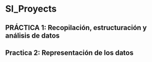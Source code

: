 # SI_Proyects

## PRÁCTICA 1: Recopilación, estructuración y análisis de datos
## Practica 2: Representación de los datos
